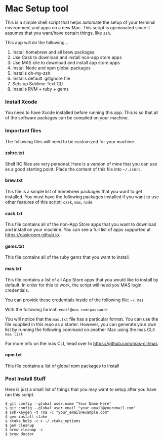 # Mac Setup tool

This is a simple shell script that helps automate the setup of your terminal environment and apps on a new Mac. This script is opinionated since it assumes that you want/have certain things, like `zsh`. 


This app will do the following... 

1. Install homebrew and all brew packages
2. Use Cask to download and install non-app store apps
3. Use MAS clie to download and install app store apps
4. Install Node and npm global packages
5. Installs oh-my-zsh
6. Installs default .gitignore file
7. Sets up Sublime Text CLI
8. Installs RVM + ruby + gems


### Install Xcode 

You need to have Xcode installed before running this app. This is so that all of the software packages can be compiled on your machine. 


### Important files

The following files will need to be customized for your machine. 


#### zshrc.txt

Shell RC files are very personal. Here is a version of mine that you can use as a good starting point. Place the content of this file into `~/.zshrc`. 


#### brew.txt

This file is a simple list of homebrew packages that you want to get installed. You must have the following packages installed if you want to use other features of this script: `cask`, `mas`, `node`


#### cask.txt

This file contains all of the non-App Store apps that you want to download and install on your machine. You can see a full list of apps supported at <https://caskroom.github.io>.


#### gems.txt

This file contains all of the ruby gems that you want to install. 


#### mas.txt

This file contains a list of all App Store apps that you would like to install by default. In order for this to work, the script will need you MAS login credentials. 

You can provide these credentials inside of the following file: `~/.mas` 

With the following format: `email@mac.com:password`

You will notice that the `mas.txt` file has a particular format. You can use the file supplied in this repo as a starter. However, you can generate your own list by running the following command on another Mac using the mas CLI: `mas list`

For more info on the mas CLI, head over to <https://github.com/mas-cli/mas>


#### npm.txt

This file contains a list of global npm packages to install


### Post Install Stuff

Here is just a small list of things that you may want to setup after you have ran this script. 

```
$ git config --global user.name "Your Name Here"
$ git config --global user.email "your_email@youremail.com"
$ ssh-keygen -t rsa -C "your_email@example.com"
$ gem install stake
$ stake help -c > ~/.stake_options
$ gem cleanup
$ brew cleanup -s
$ brew doctor
```
